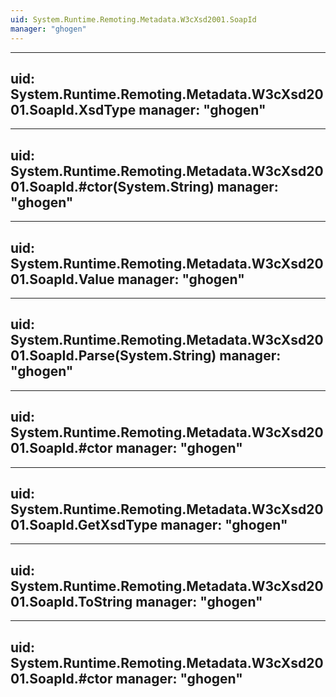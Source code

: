 ```yaml
---
uid: System.Runtime.Remoting.Metadata.W3cXsd2001.SoapId
manager: "ghogen"
---
```


---
uid: System.Runtime.Remoting.Metadata.W3cXsd2001.SoapId.XsdType
manager: "ghogen"
---

---
uid: System.Runtime.Remoting.Metadata.W3cXsd2001.SoapId.#ctor(System.String)
manager: "ghogen"
---

---
uid: System.Runtime.Remoting.Metadata.W3cXsd2001.SoapId.Value
manager: "ghogen"
---

---
uid: System.Runtime.Remoting.Metadata.W3cXsd2001.SoapId.Parse(System.String)
manager: "ghogen"
---

---
uid: System.Runtime.Remoting.Metadata.W3cXsd2001.SoapId.#ctor
manager: "ghogen"
---

---
uid: System.Runtime.Remoting.Metadata.W3cXsd2001.SoapId.GetXsdType
manager: "ghogen"
---

---
uid: System.Runtime.Remoting.Metadata.W3cXsd2001.SoapId.ToString
manager: "ghogen"
---

---
uid: System.Runtime.Remoting.Metadata.W3cXsd2001.SoapId.#ctor
manager: "ghogen"
---
